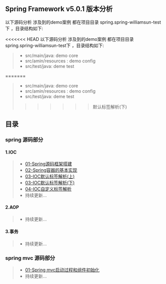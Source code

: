 ## Spring Framework v5.0.1 版本分析

以下源码分析 涉及到的demo案例 都在项目目录 spring.spring-williamsun-test下 ，目录结构如下:

<<<<<<< HEAD
以下源码分析 涉及到的demo案例 都在项目目录 spring.spring-williamsun-test下 ，目录结构如下:

> * src/main/java: demo core
> * src/amin/resources : demo config
> * src/test/java: deme test


=======
> * src/main/java: demo core
> * src/amin/resources : demo config
> * src/test/java: deme test
>>>>>>> 默认标签解析(下)
## 目录

### spring 源码部分

#### 1.IOC
> * [01-Spring源码框架搭建](https://github.com/aillamsun/spring-framework-1/blob/v5.0.1_williamsun_test/%E6%BA%90%E7%A0%81%E9%98%85%E8%AF%BB/1-Spring%E6%BA%90%E7%A0%81%E6%A1%86%E6%9E%B6%E6%90%AD%E5%BB%BA.md "Spring源码框架搭建")
> * [02-Spring容器的基本实现](https://github.com/aillamsun/spring-framework-1/blob/v5.0.1_williamsun_test/%E6%BA%90%E7%A0%81%E9%98%85%E8%AF%BB/2-Spring%E5%AE%B9%E5%99%A8%E7%9A%84%E5%9F%BA%E6%9C%AC%E5%AE%9E%E7%8E%B0.md "Spring容器的基本实现")
> * [03-IOC默认标签解析(上)](https://github.com/aillamsun/spring-framework-1/blob/v5.0.1_williamsun_test/%E6%BA%90%E7%A0%81%E9%98%85%E8%AF%BB/3-IOC%20%E9%BB%98%E8%AE%A4%E6%A0%87%E7%AD%BE%E8%A7%A3%E6%9E%90(%E4%B8%8A).md "默认标签解析")
> * [03-IOC默认标签解析(下)](https://github.com/aillamsun/spring-framework-1/blob/v5.0.1_williamsun_test/%E6%BA%90%E7%A0%81%E9%98%85%E8%AF%BB/3-IOC%20%E9%BB%98%E8%AE%A4%E6%A0%87%E7%AD%BE%E8%A7%A3%E6%9E%90(%E4%B8%8B).md "默认标签解析")
> * [04-IOC自定义标签解析](https://github.com/aillamsun/spring-framework-1/blob/v5.0.1_williamsun_test/%E6%BA%90%E7%A0%81%E9%98%85%E8%AF%BB/4-IOC%20%E8%87%AA%E5%AE%9A%E4%B9%89%E6%A0%87%E7%AD%BE%E8%A7%A3%E6%9E%90.md "自定义标签解析")
> * 持续更新...

#### 2.AOP

> * 持续更新...

#### 3.事务

> * 持续更新...


### spring mvc 源码部分 

> * [01-Spring mvc启动过程和组件初始化](https://github.com/aillamsun/spring-framework-1/blob/v5.0.1_williamsun_test/%E6%BA%90%E7%A0%81%E9%98%85%E8%AF%BB-springMvc/1-Springmvc%E5%90%AF%E5%8A%A8%E8%BF%87%E7%A8%8B%E5%92%8C%E7%BB%84%E4%BB%B6%E5%88%9D%E5%A7%8B%E5%8C%96.md "")
> * 持续更新...
